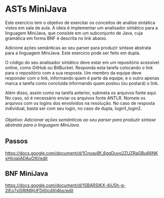 # ASTs MiniJava 

Este exercício tem o objetivo de exercitar os conceitos de análise sintática vistos em sala de aula. A ideia é implementar um analisador sintático para a linguagem MiniJava, que consiste em um subconjunto de Java, cuja gramática em forma BNF é descrita no link abaixo. 

Adicione ações semânticas ao seu parser para produzir sintaxe abstrata para a linguagem MiniJava. Este exercício pode ser feito em dupla.

O código do seu analisador sintático deve estar em um repositório acessível online, como GitHub ou BitBucket. Responda esta tarefa colocando o link para o repositório com a sua resposta. Um membro da equipe deve responder com o link, informando quem é parte da equipe, e o outro apenas marca a tarefa como concluída informando quem postou (ou postará) o link.

Além disso, assim como na tarefa anterior, submeta os arquivos fonte aqui. No caso, só é necessário enviar os arquivos fonte ANTLR. Nomeie os arquivos com os logins dos envolvidos na resolução. No caso de resposta individual, basta ser com seu login, no caso de dupla, login1_login2.


###### Objetivo: Adicionar ações semânticas ao seu parser para produzir sintaxe abstrata para a linguagem MiniJava.

## Passos
https://docs.google.com/document/d/1CnoayBf_6ggDuyo2ZUZRaGBu66NKxHlciqjiADAuOXI/edit

## BNF MiniJava
https://docs.google.com/document/d/1SBARSIKX-4iU5h-g-2lEo7xISRtN9jUFDiI0cdXI4bs/edit
